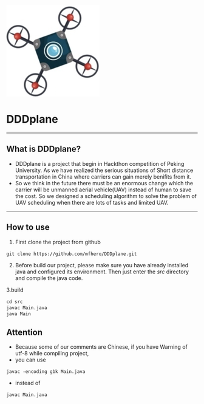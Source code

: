 ![DDDplane](https://github.com/drcut/DDDplane/blob/master/icon/DDDplane-icon.png?raw=true)
# DDDplane
***
## What is DDDplane?
*   DDDplane is a project that begin in Hackthon competition of Peking University. As we have realized  the serious situations
   of Short distance transportation in China where carriers can gain merely benifits from it. 
*   So we think in the future there must be an enormous change which the carrier will be unmanned aerial vehicle(UAV) instead
   of human to save the cost. So we designed a scheduling algorithm to solve the problem of UAV scheduling
   when there are lots of tasks and limited UAV.
***
## How to use
1.  First clone the project from github
```
git clone https://github.com/mfhero/DDDplane.git
```
2.  Before build our project, please make sure you have already installed java and configured its 
environment. Then just enter the *src* directory and compile the java code.

3.build
```
cd src
javac Main.java
java Main
```
## Attention
* Because some of our comments are Chinese, if you have Warning of utf-8 while compiling project,
* you can use 
```
javac -encoding gbk Main.java
```
* instead of 
```
javac Main.java
```
